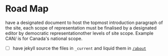 # Road Map

have a designated document to host the topmost introduction paragraph of the site, each scope of representation must be finalised by a designated editor by democratic representationother levels of site scope. Example CAN/ is for Canada's national scope. 

<!-- @Idea :/contribute/role_of_tech 
Presentation and Repressentation is the key to using services, as representing technologies and their yielders of power, assured by some very well known and established techologies, of can
-->

- [ ] have jekyll source the files in `_current` and liquid them in [`/about`]("/about") 
